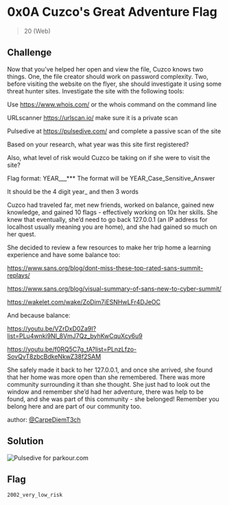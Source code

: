 # 0x0A Cuzco's Great Adventure Flag
> 20 (Web)

## Challenge

Now that you’ve helped her open and view the file, Cuzco knows two things. One, the file creator should work on password complexity. Two, before visiting the website on the flyer, she should investigate it using some threat hunter sites. Investigate the site with the following tools:

Use https://www.whois.com/ or the whois command on the command line

URLscanner https://urlscan.io/ make sure it is a private scan

Pulsedive at https://pulsedive.com/ and complete a passive scan of the site

Based on your research, what year was this site first registered?

Also, what level of risk would Cuzco be taking on if she were to visit the site?

Flag format: YEAR___*** The format will be YEAR_Case_Sensitive_Answer

It should be the 4 digit year_ and then 3 words

Cuzco had traveled far, met new friends, worked on balance, gained new knowledge, and gained 10 flags - effectively working on 10x her skills. She knew that eventually, she’d need to go back 127.0.0.1 (an IP address for localhost usually meaning you are home), and she had gained so much on her quest.

She decided to review a few resources to make her trip home a learning experience and have some balance too:

https://www.sans.org/blog/dont-miss-these-top-rated-sans-summit-replays/

https://www.sans.org/blog/visual-summary-of-sans-new-to-cyber-summit/

https://wakelet.com/wake/ZoDim7iESNHwLFr4DJeOC

And because balance:

https://youtu.be/VZrDxD0Za9I?list=PLu4wnki9NI_8VmJ7Qz_byhKwCquXcy6u9

https://youtu.be/f0RQ5C7g_tA?list=PLnzLfzo-SovQvT8zbcBdkeNkwZ38f2SAM

She safely made it back to her 127.0.0.1, and once she arrived, she found that her home was more open than she remembered. There was more community surrounding it than she thought. She just had to look out the window and remember she’d had her adventure, there was help to be found, and she was part of this community - she belonged! Remember you belong here and are part of our community too.

author: [@CarpeDiemT3ch](https://twitter.com/CarpeDiemT3ch)

## Solution

![Pulsedive for parkour.com](https://github.com/logicoverflow/ctf/tree/main/sans-new2cyber-ctf/chinchilla/0x0A/Screen%20Shot%202022-03-26%20at%2022.41.26.png)

## Flag

```2002_very_low_risk```
